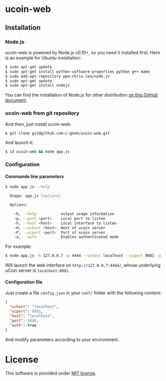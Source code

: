 # ucoin-web

## Installation

### Node.js

ucoin-web is powered by Node.js v0.10+, so you need it installed first. Here is an example for Ubuntu installation:

```bash
$ sudo apt-get update
$ sudo apt-get install python-software-properties python g++ make
$ sudo add-apt-repository ppa:chris-lea/node.js
$ sudo apt-get update
$ sudo apt-get install nodejs
```

You can find the installation of Node.js for other distribution [on this GitHub document](https://github.com/joyent/node/wiki/Installing-Node.js-via-package-manager).

### ucoin-web from git repository

And then, just install ucoin-web:

```bash
$ git clone git@github.com:c-geek/ucoin-web.git
```

And launch it:

```bash
$ cd ucoin-web && node app.js
```

### Configuration

#### Commande line parameters

```bash
$ node app.js --help

  Usage: app.js [options]

  Options:

    -h, --help           output usage information
    -p, --port <port>    Local port to listen
    -h, --host <host>    Local interface to listen
    -H, --uchost <host>  Host of ucoin server
    -P, --ucport <port>  Port of ucoin server
    -a, --auth           Enables authenticated mode
```

For example:

```bash
$ node app.js -h 127.0.0.7 -p 4444 --uchost localhost --ucport 8081 -a
```

Will launch the web interface on `http://127.0.0.7:4444/`, whose underlying uCoin server is `localhost:8081`.

#### Configuration file

Just create a file `config.json` in your `conf/` folder with the following content:

```json
{
  "uchost": "localhost",
  "ucport": 8081,
  "host": "localhost",
  "port": 3000,
  "auth": true
}
```

And modify parameters according to your environment.

# License

This software is provided under [MIT license](https://raw.github.com/c-geek/ucoin/master/LICENSE).
